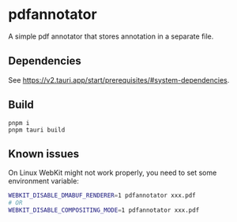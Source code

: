 # pdfannotator

A simple pdf annotator that stores annotation in a separate file.

## Dependencies

See https://v2.tauri.app/start/prerequisites/#system-dependencies.

## Build

```
pnpm i
pnpm tauri build
```

## Known issues

On Linux WebKit might not work properly, you need to set some environment variable:

```bash
WEBKIT_DISABLE_DMABUF_RENDERER=1 pdfannotator xxx.pdf
# OR
WEBKIT_DISABLE_COMPOSITING_MODE=1 pdfannotator xxx.pdf
```
